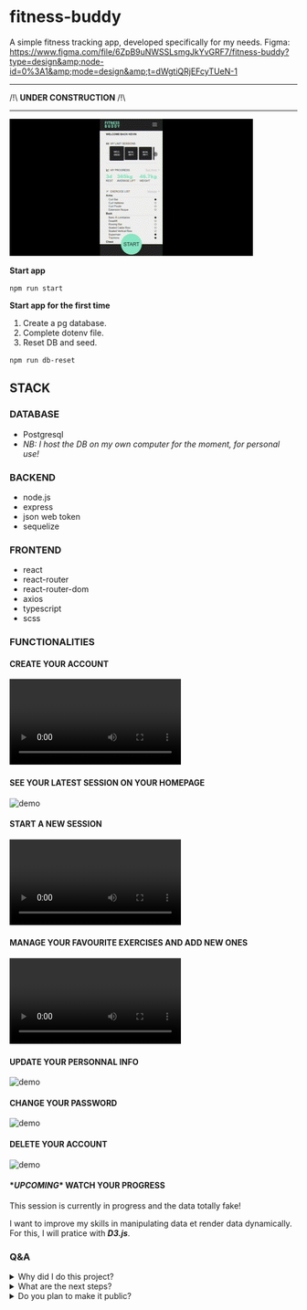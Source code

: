# fitness-buddy
A simple fitness tracking app, developed specifically for my needs. 
Figma: https://www.figma.com/file/6ZpB9uNWSSLsmgJkYvGRF7/fitness-buddy?type=design&amp;node-id=0%3A1&amp;mode=design&amp;t=dWgtiQRjEFcyTUeN-1

---
/!\ **UNDER CONSTRUCTION** /!\

---


![demo](./readme-files\demo.gif "title")

**Start app**
```
npm run start
```

**Start app for the first time**
1. Create a pg database.
2. Complete dotenv file.
3. Reset DB and seed.
```
npm run db-reset
```

## STACK
### DATABASE
- Postgresql
- *NB: I host the DB on my own computer for the moment, for personal use!*

### BACKEND 
- node.js
- express
- json web token
- sequelize

### FRONTEND
- react
- react-router
- react-router-dom
- axios
- typescript
- scss

### FUNCTIONALITIES
#### CREATE YOUR ACCOUNT

![demo-signup](./readme-files\demo-signup.mp4 "demo signup")

#### SEE YOUR LATEST SESSION ON YOUR HOMEPAGE

![demo](url "title")

#### START A NEW SESSION
![demo-new-session](./readme-files\demo-new-session.mp4 "demo-new-session")

#### MANAGE YOUR FAVOURITE EXERCISES AND ADD NEW ONES

![demo-exercice-list](./readme-files\demo-manage-exercise-list.mp4 "demo-exercice-list")

#### UPDATE YOUR PERSONNAL INFO

![demo](url "title")

#### CHANGE YOUR PASSWORD

![demo](url "title")

#### DELETE YOUR ACCOUNT

![demo](url "title")


#### \**UPCOMING*\* WATCH YOUR PROGRESS
This session is currently in progress and the data totally fake!

I want to improve my skills in manipulating data et render data dynamically. 
For this, I will pratice with ***D3.js***.

### Q&A 
<details>
  <summary>Why did I do this project?</summary>
</details>

<details>
  <summary>What are the next steps?</summary>
</details>

<details>
  <summary>Do you plan to make it public?</summary>
  No, I will only use it one my own and get my own feedbacks to improve the app.
  But, I will put a demo online, surely.
</details>
